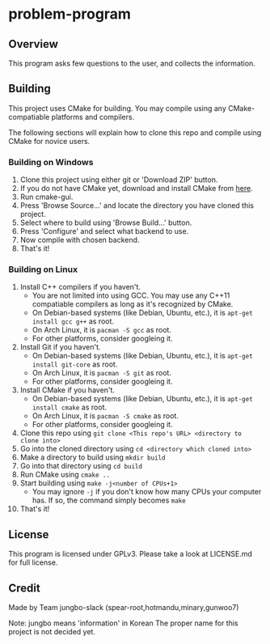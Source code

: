 # problem-program #

## Overview ##

This program asks few questions to the user, and collects the information.

## Building ##
This project uses CMake for building. You may compile using any CMake-compatiable platforms and compilers.

The following sections will explain how to clone this repo and compile using CMake for novice users.

### Building on Windows ###
1. Clone this project using either git or 'Download ZIP' button.
1. If you do not have CMake yet, download and install CMake from [here](https://cmake.org/download/).
1. Run cmake-gui.
1. Press 'Browse Source...' and locate the directory you have cloned this project.
1. Select where to build using 'Browse Build...' button.
1. Press 'Configure' and select what backend to use.
1. Now compile with chosen backend.
1. That's it!

### Building on Linux ###
1. Install C++ compilers if you haven't.
    * You are not limited into using GCC. You may use any C++11 compatiable compilers as long as it's recognized by CMake.
    * On Debian-based systems (like Debian, Ubuntu, etc.), it is `apt-get install gcc g++` as root.
	* On Arch Linux, it is `pacman -S gcc` as root.
	* For other platforms, consider googleing it.
1. Install Git if you haven't.
    * On Debian-based systems (like Debian, Ubuntu, etc.), it is `apt-get install git-core` as root.
	* On Arch Linux, it is `pacman -S git` as root.
	* For other platforms, consider googleing it.
1. Install CMake if you haven't.
    * On Debian-based systems (like Debian, Ubuntu, etc.), it is `apt-get install cmake` as root.
	* On Arch Linux, it is `pacman -S cmake` as root.
	* For other platforms, consider googleing it.
1. Clone this repo using `git clone <This repo's URL> <directory to clone into>`
1. Go into the cloned directory using `cd <directory which cloned into>`
1. Make a directory to build using `mkdir build`
1. Go into that directory using `cd build`
1. Run CMake using `cmake ..`
1. Start building using `make -j<number of CPUs+1>`
    * You may ignore `-j` if you don't know how many CPUs your computer has. If so, the command simply becomes `make`
1. That's it!

## License ##
This program is licensed under GPLv3. Please take a look at LICENSE.md for full license.

## Credit ##
Made by Team jungbo-slack (spear-root,hotmandu,minary,gunwoo7)

Note: jungbo means 'information' in Korean        The proper name for this project is not decided yet.
